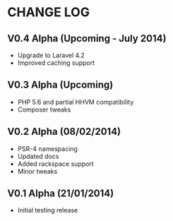 CHANGE LOG
==========


## V0.4 Alpha (Upcoming - July 2014)

* Upgrade to Laravel 4.2
* Improved caching support


## V0.3 Alpha (Upcoming)

* PHP 5.6 and partial HHVM compatibility
* Composer tweaks


## V0.2 Alpha (08/02/2014)

* PSR-4 namespacing
* Updated docs
* Added rackspace support
* Minor tweaks


## V0.1 Alpha (21/01/2014)

* Initial testing release
